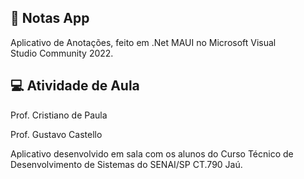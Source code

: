 ## 📲 Notas App

Aplicativo de Anotações, feito em .Net MAUI no Microsoft Visual Studio Community 2022.

## 💻 Atividade de Aula

Prof. Cristiano de Paula

Prof. Gustavo Castello


Aplicativo desenvolvido em sala com os alunos do Curso Técnico de Desenvolvimento de Sistemas do SENAI/SP CT.790 Jaú.

